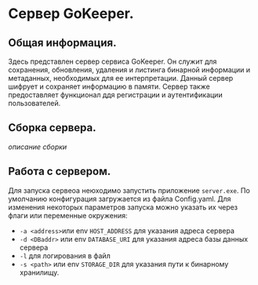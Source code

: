 #  Сервер GoKeeper.
## Общая информация.
Здесь представлен сервер сервиса GoKeeper. Он служит для сохранения, обновления, удаления и листинга бинарной информации и метаданных, необходимых для ее интерпретации. Данный сервер шифрует и сохраняет информацию в памяти. Сервер также предоставляет функционал ддя регистрации и аутентификации пользователей.
## Сборка сервера.
*описание сборки*
## Работа с сервером.
Для запуска сервеоа неюходимо запустить приложение `server.exe`. По умолчанию конфигурация загружается из файла Config.yaml. Для изменения некоторых параметров запуска можно указать их через флаги или переменные окружения: 
-  `-a <address>`или env `HOST_ADDRESS` для указания адреса сервера
- `-d <DBaddr>` или env `DATABASE_URI` для указания адреса базы данных сервера
- `-l` для логирования в файл
-  `-s <path>` или env `STORAGE_DIR` для указания пути к бинарному хранилищу.